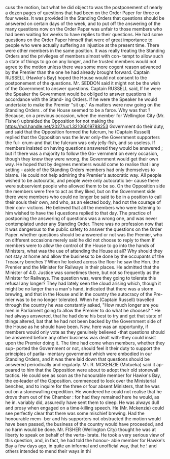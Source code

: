 cuss the motion, but what he did object to was the postponement of nearly a dozen pages of questions that had been on the Order Paper for three or four weeks. It was provided in the Standing Orders that questions should be answered on certain days of the week, and to put off the answering of the many questions now on the Order Paper was unfair to those members who had been waiting for weeks to have replies to their questions. He had some questions on the Order Paper himself that were of great importance to people who were actually suffering an injustice at the present time. There were other members in the same position. It was really treating the Standing Orders and the privileges of members almost with con- tempt to allow such a state of things to go on any longer, and he trusted members would not agree to the motion unless there was some more cogent reason advanced by the Premier than the one he had already brought forward. Captain RUSSELL (Hawke's Bay) hoped the House would not consent to the postponement of the questions. Mr. SEDDON said it might not be the wish of the Government to answer questions. Captain RUSSELL said, If he were the Speaker the Government would be obliged to answer questions in accordance with the Stand- ing Orders. If he were the Speaker he would undertake to make the Premier "sit up." As matters were now going on the Standing Orders . of the House seemed to be a farce. Why was that ? Because, on a previous occasion, when the member for Wellington City (Mr. Fisher) upbraided the Opposition for not making the https://hdl.handle.net/2027/uc1.32106019788253 Government do their duty, and said that the Opposition formed the fulcrum, he (Captain Russell) replied that the Opposition was the lever only-the Government supporters the ful- crum-and that the fulcrum was only jelly-fish, and so useless. If members insisted on having questions answered they would be answered ; but if there was a majority to follow the Go- vernment on every occasion, though they knew they were wrong, the Government would get their own way. He hoped that by degrees members would come to realise that i any setting - aside of the Standing Orders members had only themselves to blame. He could not help admiring the Premier's autocratic way. All people wished to be autocratic, and people were only autocratic be- cause there were subservient people who allowed them to be so. On the Opposition side the members were free to act as they liked, but on the Government side there were members who could no longer be said to be in a position to call their souls their own, and who, as an elected body, had not the courage of their con- victions. He believed that all the members who were listening to him wished to have the I questions replied to that day. The practice of postponing the answering of questions was a wrong one, and was never contemplated under any Standing Order. There was no profession now that it was dangerous to the public safety to answer the questions on the Order Paper. whether questions should be answered or not was the Premier, who on different occasions merely said he did not choose to reply to them If members were to allow the control of the House to go into the hands of Ministers, what was the use of attending the House at all? Why should they not stay at home and allow the business to be done by the occupants of the Treasury benches ? When he looked across the floor he saw the Hon. the Premier and the Minister for Railways in their places. He admitted that the Minister of 4.0. Justice was sometimes there, but not so frequently as the Minister for Railways. The question was, were they going to tolerate this refusal any longer? They had lately seen the cloud arising which, though it might be no larger than a man's hand, indicated that there was a storm brewing, and that in the House and in the country the autocracy of the Pre- mier was to be no longer tolerated. When he (Captain Russell) travelled through the country he was constantly asked, "How much longer are you men in Parliament going to allow the Premier to do what he chooses? " He had always answered, that he had done his best to try and get that state of things altered, bat that he had not been backed by the Government side of the House as he should have been. Now, here was an opportunity, if members would only vote as they genuinely believed -that questions should be answered before any other business was dealt with-they could insist upon the Premier doing it. The time had come when members, whether they sup- ported the Government or not, should feel it their duty to support the principles of parlia- mentary government which were embodied in our Standing Orders, and it was there laid down that questions should be answered periodically and regularly. Mr. R. MCKENZIE (Motueka) said it ap- peared to him that the Opposition were about to adopt their old stonewall tactics. He could see as soon as the honourable member for Hawke's Bay, the ex-leader of the Opposition. commenced to look over the Ministerial benches, and to inquire for the three or four absent Ministers, that he was out on a stonewalling expedition. He wondered he could not realise that he drove them out of the Chamber : for had they remained here he would, as he in. variably did, assuredly have sent them to sleep. He was always dull and prosy when engaged on a time-killing speech. He (Mr. Mckenzie) could see perfectly clear that there was some mischief brewing. Had the honourable mem- ber and his supporters not obstructed the motion would have been passed, the business of the country would have proceeded, and no harm would be done. Mr. FISHER (Wellington City) thought he was at liberty to speak on behalf of the verte- brate. He took a very serious view of this question, and, in fact, he had told the honour- abie member for Hawke's Bay a few days ago, in quite an informal and unofficial way, that he ! and others intended to mend their ways in thi 